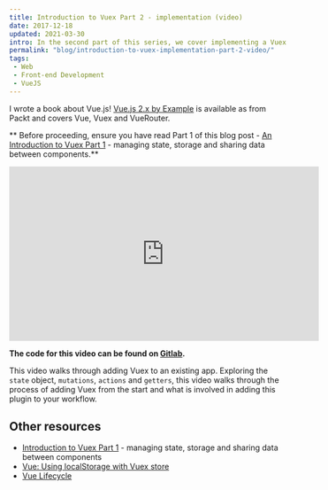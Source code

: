 ```yaml
---
title: Introduction to Vuex Part 2 - implementation (video)
date: 2017-12-18
updated: 2021-03-30
intro: In the second part of this series, we cover implementing a Vuex Store into a Vue.js application
permalink: "blog/introduction-to-vuex-implementation-part-2-video/"
tags:
 - Web
 - Front-end Development
 - VueJS
---
```


<div class="info">I wrote a book about Vue.js! <a href="https://www.packtpub.com/application-development/vuejs-2x-example">Vue.js 2.x by Example</a> is available as from Packt and covers Vue, Vuex and VueRouter.</div>

** Before proceeding, ensure you have read Part 1 of this blog post - [An Introduction to Vuex Part 1](https://www.mikestreety.co.uk/blog/introduction-to-vuex-managing-state-storage-and-sharing-data-between-components) - managing state, storage and sharing data between components.**

<div class="video"><iframe width="560" height="315" src="https://www.youtube.com/embed/Q0AYTEw_hpM" frameborder="0" gesture="media" allow="encrypted-media" allowfullscreen></iframe></div>

**The code for this video can be found on [Gitlab](https://gitlab.com/mikestreety/Introduction-to-Vuex-code).**

This video walks through adding Vuex to an existing app. Exploring the `state` object, `mutations`, `actions` and `getters`, this video walks through the process of adding Vuex from the start and what is involved in adding this plugin to your workflow.
## Other resources

- [Introduction to Vuex Part 1](https://www.mikestreety.co.uk/blog/introduction-to-vuex-managing-state-storage-and-sharing-data-between-components) - managing state, storage and sharing data between components
- [Vue: Using localStorage with Vuex store](https://www.mikestreety.co.uk/blog/vue-js-using-localstorage-with-the-vuex-store)
- [Vue Lifecycle](https://vuejs.org/v2/guide/instance.html#Lifecycle-Diagram)
